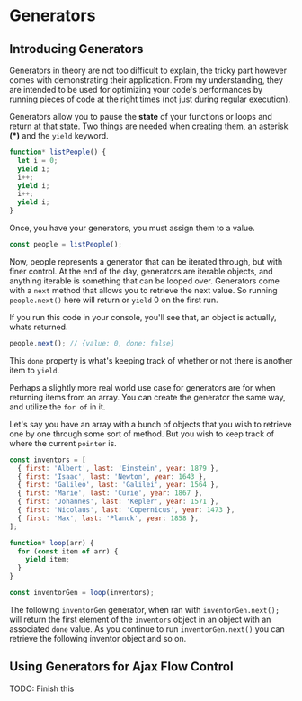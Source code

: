 # Generators

## Introducing Generators

Generators in theory are not too difficult to explain, the tricky part however comes with demonstrating their application. From my understanding, they are intended to be used for optimizing your code's performances by running pieces of code at the right times (not just during regular execution).

Generators allow you to pause the **state** of your functions or loops and return at that state. Two things are needed when creating them, an asterisk **(*)** and the `yield` keyword.

``` javascript
function* listPeople() {
  let i = 0;
  yield i;
  i++;
  yield i;
  i++;
  yield i;
}
```

 Once, you have your generators, you must assign them to a value.

 ``` javascript
const people = listPeople();
 ```

Now, people represents a generator that can be iterated through, but with finer control. At the end of the day, generators are iterable objects, and anything iterable is something that can be looped over. Generators come with a `next` method that allows you to retrieve the next value. So running `people.next()` here will return or `yield` 0 on the first run.

If you run this code in your console, you'll see that, an object is actually, whats returned.

``` javascript
people.next(); // {value: 0, done: false}
```

This `done` property is what's keeping track of whether or not there is another item to `yield`.

Perhaps a slightly more real world use case for generators are for when returning items from an array. You can create the generator the same way, and utilize the `for of` in it.

Let's say you have an array with a bunch of objects that you wish to retrieve one by one through some sort of method. But you wish to keep track of where the current `pointer` is.

``` javascript
const inventors = [
  { first: 'Albert', last: 'Einstein', year: 1879 },
  { first: 'Isaac', last: 'Newton', year: 1643 },
  { first: 'Galileo', last: 'Galilei', year: 1564 },
  { first: 'Marie', last: 'Curie', year: 1867 },
  { first: 'Johannes', last: 'Kepler', year: 1571 },
  { first: 'Nicolaus', last: 'Copernicus', year: 1473 },
  { first: 'Max', last: 'Planck', year: 1858 },
];

function* loop(arr) {
  for (const item of arr) {
    yield item;
  }
}

const inventorGen = loop(inventors);
```

The following `inventorGen` generator, when ran with `inventorGen.next();` will return the first element of the `inventors` object in an object with an associated `done` value. As you continue to run `inventorGen.next()` you can retrieve the following inventor object and so on.

## Using Generators for Ajax Flow Control

TODO: Finish this
